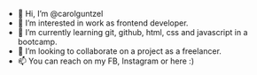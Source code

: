 - 👋 Hi, I’m @carolguntzel
- 👀 I’m interested in work as frontend developer.
- 🌱 I’m currently learning git, github, html, css and javascript in a bootcamp.
- 💞️ I’m looking to collaborate on a project as a freelancer.
- 📫 You can reach on my FB, Instagram or here :)

<!---
carolguntzel/carolguntzel is a ✨ special ✨ repository because its `README.md` (this file) appears on your GitHub profile.
You can click the Preview link to take a look at your changes.
--->
